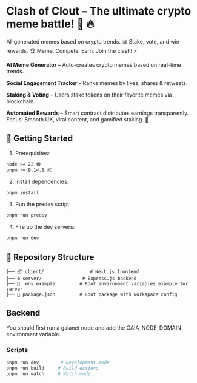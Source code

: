 # Clash of Clout – The ultimate crypto meme battle! 🚀  🔥 

AI-generated memes based on crypto trends. 📊 Stake, vote, and win rewards. 🏆 Meme. Compete. Earn.  Join the clash! ⚡

**AI Meme Generator** – Auto-creates crypto memes based on real-time trends.

**Social Engagement Tracker** – Ranks memes by likes, shares & retweets.

**Staking & Voting** – Users stake tokens on their favorite memes via blockchain.

**Automated Rewards** – Smart contract distributes earnings transparently.
Focus: Smooth UX, viral content, and gamified staking. 🚀


## 🚀 Getting Started

1. Prerequisites:

```bash
node >= 22 🟢
pnpm >= 9.14.1 📦
```

2. Install dependencies:

```bash
pnpm install
```

3. Run the predev script:

```bash
pnpm run predev
```

4. Fire up the dev servers:

```bash
pnpm run dev
```

## 📁 Repository Structure

```
├── 📦 client/                 # Next.js frontend
├── ⚙️ server/               # Express.js backend
├── 📝 .env.example         # Root environment variables example for server
├── 🔧 package.json         # Root package with workspace config
```

## Backend

You should first run a gaianet node and add the GAIA_NODE_DOMAIN environment variable.

### Scripts

```bash
pnpm run dev        # Development mode
pnpm run build     # Build actions
pnpm run watch     # Watch mode
```